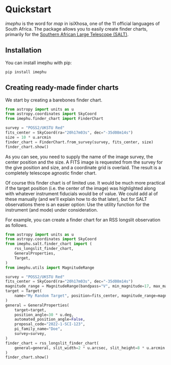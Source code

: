 # Quickstart

*imephu* is the word for *map* in isiXhosa, one of the 11 official languages of South Africa. The package allows you to easily create finder charts, primarily for the [Southern African Large Telescope (SALT)](https://www.salt.ac.za).

## Installation

You can install imephu with pip:

```shell
pip install imephu
```

## Creating ready-made finder charts

We start by creating a barebones finder chart.

```python
from astropy import units as u
from astropy.coordinates import SkyCoord
from imephu.finder_chart import FinderChart

survey = "POSS2/UKSTU Red"
fits_center = SkyCoord(ra="20h17m03s", dec="-35d08m14s")
size = 10 * u.arcmin
finder_chart = FinderChart.from_survey(survey, fits_center, size)
finder_chart.show()
```

As you can see, you need to supply the name of the image survey, the center position and the size. A FITS image is requested from the survey for the give position and size, and a coordinate grid is overlaid. The result is a completely telescope agnostic finder chart.

Of course this finder chart is of limited use. It would be much more practical if the target position (i.e. the center of the image) was highlighted along with whatever instrument fiducials would be of value. We could add al of these manually (and we'll explain how to do that later), but for SALT observations there is an easier option: Use the utility function for the instrument (and mode) under consideration.

For example, you can create a finder chart for an RSS longslit observation as follows.

```python
from astropy import units as u
from astropy.coordinates import SkyCoord
from imephu.salt.finder_chart import (
    rss_longslit_finder_chart,
    GeneralProperties,
    Target,
)
from imephu.utils import MagnitudeRange

survey = "POSS2/UKSTU Red"
fits_center = SkyCoord(ra="20h17m03s", dec="-35d08m14s")
magnitude_range = MagnitudeRange(bandpass="V", min_magnitude=17, max_magnitude=17.3)
target = Target(
    name="My Random Target", position=fits_center, magnitude_range=magnitude_range
)
general = GeneralProperties(
    target=target,
    position_angle=30 * u.deg,
    automated_position_angle=False,
    proposal_code="2022-1-SCI-123",
    pi_family_name="Doe",
    survey=survey,
)
finder_chart = rss_longslit_finder_chart(
    general=general, slit_width=2 * u.arcsec, slit_height=8 * u.arcmin
)
finder_chart.show()
```

